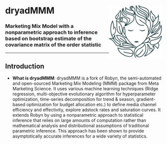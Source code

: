 # dryadMMM <img src='R/data/logo.png' align="right" height="169px" />
### Marketing Mix Model with a nonparametric approach to inference based on bootstrap estimate of the covariance matrix of the order statistic

---

## Introduction

  * **What is dryadMMM**: dryadMMM is a fork of Robyn, the semi-automated and open-sourced Marketing Mix Modeling (MMM) package from Meta 
  Marketing Science. It uses various machine learning techniques (Ridge regression, multi-objective evolutionary algorithm for hyperparameter optimization, time-series decomposition for trend & season, gradient-based optimization for budget allocation etc.) to define media channel efficiency and effectivity, explore adstock rates and saturation curves. It extends Robyn by using a nonparametric approach to statistical inference that relies on large amounts of computation rather than mathematical analysis and distributional assumptions of traditional parametric inference. This approach has been shown to provide asymptotically accurate inferences for a wide variety of statistics.
  
 
